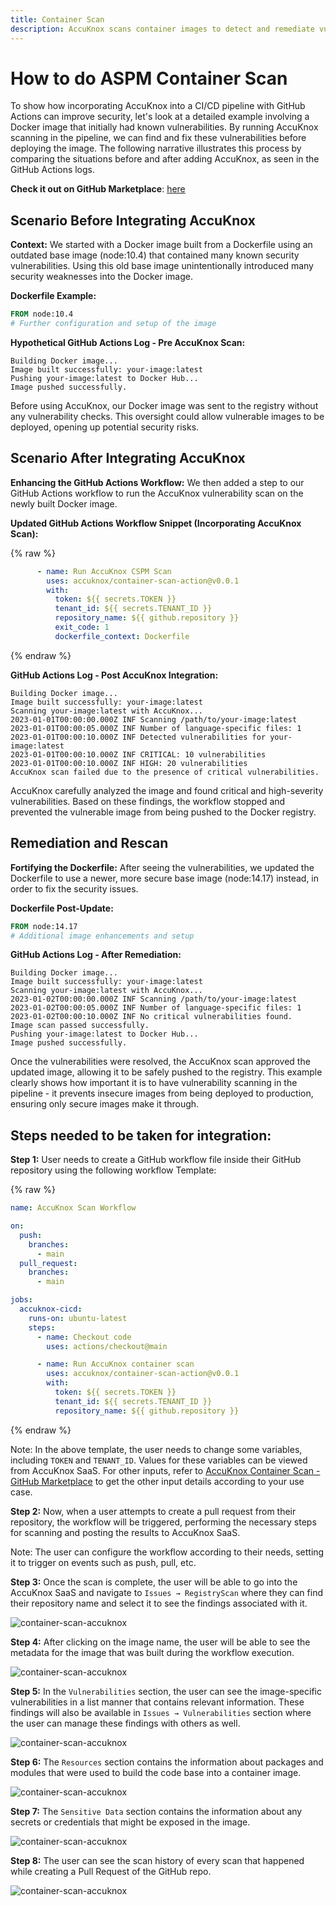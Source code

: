 ```yaml
---
title: Container Scan
description: AccuKnox scans container images to detect and remediate vulnerabilities, ensuring secure and threat-free applications.
---
```


# How to do ASPM Container Scan

To show how incorporating AccuKnox into a CI/CD pipeline with GitHub Actions can improve security, let's look at a detailed example involving a Docker image that initially had known vulnerabilities. By running AccuKnox scanning in the pipeline, we can find and fix these vulnerabilities before deploying the image. The following narrative illustrates this process by comparing the situations before and after adding AccuKnox, as seen in the GitHub Actions logs.

**Check it out on GitHub Marketplace**: [here](https://github.com/marketplace/actions/accuknox-container-scan)

## Scenario Before Integrating AccuKnox

**Context:** We started with a Docker image built from a Dockerfile using an outdated base image (node:10.4) that contained many known security vulnerabilities. Using this old base image unintentionally introduced many security weaknesses into the Docker image.


**Dockerfile Example:**
```dockerfile
FROM node:10.4
# Further configuration and setup of the image
```

**Hypothetical GitHub Actions Log - Pre AccuKnox Scan:**
```
Building Docker image...
Image built successfully: your-image:latest
Pushing your-image:latest to Docker Hub...
Image pushed successfully.
```

Before using AccuKnox, our Docker image was sent to the registry without any vulnerability checks. This oversight could allow vulnerable images to be deployed, opening up potential security risks.

## Scenario After Integrating AccuKnox

**Enhancing the GitHub Actions Workflow:** We then added a step to our GitHub Actions workflow to run the AccuKnox vulnerability scan on the newly built Docker image.

**Updated GitHub Actions Workflow Snippet (Incorporating AccuKnox Scan):**

{% raw %}
```yaml
      - name: Run AccuKnox CSPM Scan
        uses: accuknox/container-scan-action@v0.0.1
        with:
          token: ${{ secrets.TOKEN }}
          tenant_id: ${{ secrets.TENANT_ID }}
          repository_name: ${{ github.repository }}
          exit_code: 1
          dockerfile_context: Dockerfile
```
{% endraw %}

**GitHub Actions Log - Post AccuKnox Integration:**

```
Building Docker image...
Image built successfully: your-image:latest
Scanning your-image:latest with AccuKnox...
2023-01-01T00:00:00.000Z INF Scanning /path/to/your-image:latest
2023-01-01T00:00:05.000Z INF Number of language-specific files: 1
2023-01-01T00:00:10.000Z INF Detected vulnerabilities for your-image:latest
2023-01-01T00:00:10.000Z INF CRITICAL: 10 vulnerabilities
2023-01-01T00:00:10.000Z INF HIGH: 20 vulnerabilities
AccuKnox scan failed due to the presence of critical vulnerabilities.
```

AccuKnox carefully analyzed the image and found critical and high-severity vulnerabilities. Based on these findings, the workflow stopped and prevented the vulnerable image from being pushed to the Docker registry.

## Remediation and Rescan

**Fortifying the Dockerfile:** After seeing the vulnerabilities, we updated the Dockerfile to use a newer, more secure base image (node:14.17) instead, in order to fix the security issues.

**Dockerfile Post-Update:**
```dockerfile
FROM node:14.17
# Additional image enhancements and setup
```

**GitHub Actions Log - After Remediation:**
```
Building Docker image...
Image built successfully: your-image:latest
Scanning your-image:latest with AccuKnox...
2023-01-02T00:00:00.000Z INF Scanning /path/to/your-image:latest
2023-01-02T00:00:05.000Z INF Number of language-specific files: 1
2023-01-02T00:00:10.000Z INF No critical vulnerabilities found.
Image scan passed successfully.
Pushing your-image:latest to Docker Hub...
Image pushed successfully.
```

Once the vulnerabilities were resolved, the AccuKnox scan approved the updated image, allowing it to be safely pushed to the registry. This example clearly shows how important it is to have vulnerability scanning in the pipeline - it prevents insecure images from being deployed to production, ensuring only secure images make it through.

## Steps needed to be taken for integration:

**Step 1:** User needs to create a GitHub workflow file inside their GitHub repository using the following workflow Template:

{% raw %}
```yaml
name: AccuKnox Scan Workflow

on:
  push:
    branches:
      - main
  pull_request:
    branches:
      - main

jobs:
  accuknox-cicd:
    runs-on: ubuntu-latest
    steps:
      - name: Checkout code
        uses: actions/checkout@main

      - name: Run AccuKnox container scan
        uses: accuknox/container-scan-action@v0.0.1
        with:
          token: ${{ secrets.TOKEN }}
          tenant_id: ${{ secrets.TENANT_ID }}
          repository_name: ${{ github.repository }}
```
{% endraw %}

Note: In the above template, the user needs to change some variables, including `TOKEN` and `TENANT_ID`. Values for these variables can be viewed from AccuKnox SaaS. For other inputs, refer to [AccuKnox Container Scan - GitHub Marketplace](https://github.com/marketplace/actions/accuknox-container-scan) to get the other input details according to your use case.

**Step 2:** Now, when a user attempts to create a pull request from their repository, the workflow will be triggered, performing the necessary steps for scanning and posting the results to AccuKnox SaaS.

Note: The user can configure the workflow according to their needs, setting it to trigger on events such as push, pull, etc.

**Step 3:** Once the scan is complete, the user will be able to go into the AccuKnox SaaS and navigate to `Issues → RegistryScan` where they can find their repository name and select it to see the findings associated with it.

![container-scan-accuknox](images/container-scan-images/02.png)

**Step 4:** After clicking on the image name, the user will be able to see the metadata for the image that was built during the workflow execution.

![container-scan-accuknox](images/container-scan-images/03.png)

**Step 5:** In the `Vulnerabilities` section, the user can see the image-specific vulnerabilities in a list manner that contains relevant information. These findings will also be available in `Issues → Vulnerabilities` section where the user can manage these findings with others as well.

![container-scan-accuknox](images/container-scan-images/04.png)

**Step 6:** The `Resources` section contains the information about packages and modules that were used to build the code base into a container image.

![container-scan-accuknox](images/container-scan-images/05.png)

**Step 7:** The `Sensitive Data` section contains the information about any secrets or credentials that might be exposed in the image.

![container-scan-accuknox](images/container-scan-images/06.png)

**Step 8:** The user can see the scan history of every scan that happened while creating a Pull Request of the GitHub repo.

![container-scan-accuknox](images/container-scan-images/07.png)
